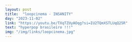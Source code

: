 ```yaml
---
layout: post
title:  "loopcinema - INSANITY"
day: "2023-11-02"
link: "https://youtu.be/TXqTZUyAOqg?si=IU2TQmXSTLUqQ25R"
text: "hyperpop brasileiro !!!"
img: "/img/links/loopcinema.jpg"
---
```

